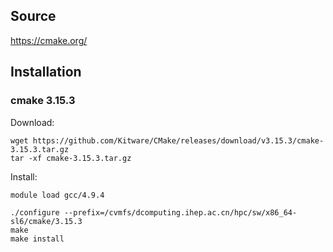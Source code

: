## Source

<https://cmake.org/>


## Installation

### cmake 3.15.3

Download:

```
wget https://github.com/Kitware/CMake/releases/download/v3.15.3/cmake-3.15.3.tar.gz
tar -xf cmake-3.15.3.tar.gz
```

Install:

```
module load gcc/4.9.4

./configure --prefix=/cvmfs/dcomputing.ihep.ac.cn/hpc/sw/x86_64-sl6/cmake/3.15.3
make
make install
```
